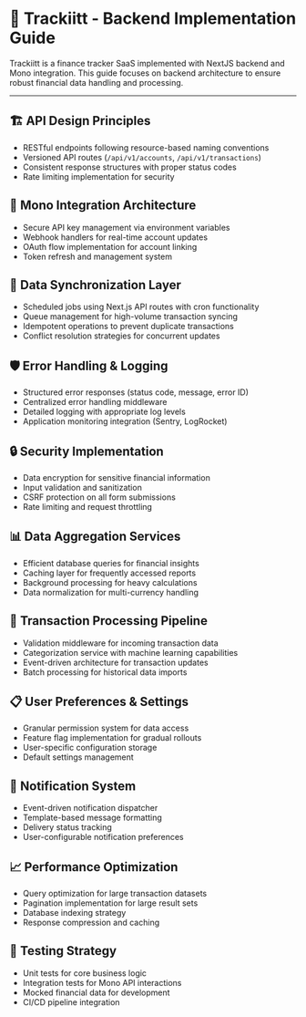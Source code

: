 # 🧾 Trackiitt - Backend Implementation Guide

Trackiitt is a finance tracker SaaS implemented with NextJS backend and Mono integration. This guide focuses on backend architecture to ensure robust financial data handling and processing.

---

## 🏗️ API Design Principles

- RESTful endpoints following resource-based naming conventions
- Versioned API routes (`/api/v1/accounts`, `/api/v1/transactions`)
- Consistent response structures with proper status codes
- Rate limiting implementation for security

## 🔗 Mono Integration Architecture

- Secure API key management via environment variables
- Webhook handlers for real-time account updates
- OAuth flow implementation for account linking
- Token refresh and management system

## 🔄 Data Synchronization Layer

- Scheduled jobs using Next.js API routes with cron functionality
- Queue management for high-volume transaction syncing
- Idempotent operations to prevent duplicate transactions
- Conflict resolution strategies for concurrent updates

## 🛡️ Error Handling & Logging

- Structured error responses (status code, message, error ID)
- Centralized error handling middleware
- Detailed logging with appropriate log levels
- Application monitoring integration (Sentry, LogRocket)

## 🔒 Security Implementation

- Data encryption for sensitive financial information
- Input validation and sanitization
- CSRF protection on all form submissions
- Rate limiting and request throttling

## 📊 Data Aggregation Services

- Efficient database queries for financial insights
- Caching layer for frequently accessed reports
- Background processing for heavy calculations
- Data normalization for multi-currency handling

## 🚦 Transaction Processing Pipeline

- Validation middleware for incoming transaction data
- Categorization service with machine learning capabilities
- Event-driven architecture for transaction updates
- Batch processing for historical data imports

## 📋 User Preferences & Settings

- Granular permission system for data access
- Feature flag implementation for gradual rollouts
- User-specific configuration storage
- Default settings management

## 🔔 Notification System

- Event-driven notification dispatcher
- Template-based message formatting
- Delivery status tracking
- User-configurable notification preferences

## 📈 Performance Optimization

- Query optimization for large transaction datasets
- Pagination implementation for large result sets
- Database indexing strategy
- Response compression and caching

## 🧪 Testing Strategy

- Unit tests for core business logic
- Integration tests for Mono API interactions
- Mocked financial data for development
- CI/CD pipeline integration
